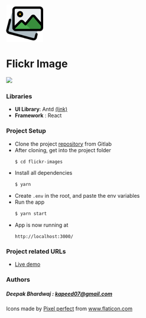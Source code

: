 <img src="./src/assets/logo.png" width="100" />


# Flickr Image

![](https://img.shields.io/badge/Readme%20last%20updated-2nd%20of%20July%202021-red?style=flat-square)

### Libraries

- **UI Library**: Antd [(link)](https://ant.design/)
- **Framework** : React


### Project Setup

- Clone the project [repository]() from Gitlab
- After cloning, get into the project folder
  ```sh
  $ cd flickr-images
  ```
- Install all dependencies
  ```sh
  $ yarn
  ```
- Create `.env` in the root, and paste the env variables
- Run the app
  ```sh
  $ yarn start
  ```
- App is now running at
  ```
  http://localhost:3000/
  ```


### Project related URLs

- [Live demo](http://65.0.159.160:9000/projects)

### Authors

##### Deepak Bhardwaj : kapeed07@gmail.com



<div>Icons made by <a href="https://www.flaticon.com/authors/pixel-perfect" title="Pixel perfect">Pixel perfect</a> from <a href="https://www.flaticon.com/" title="Flaticon">www.flaticon.com</a></div>
